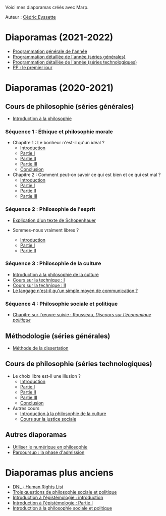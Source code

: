 Voici mes diaporamas créés avec Marp.

Auteur : [Cédric Eyssette](https://eyssette.github.io/)

# Diaporamas (2021-2022)

- [Programmation générale de l'année](https://eyssette.github.io/marp-slides/slides/plan-2021-2022.html)
- [Programmation détaillée de l'année (séries générales)](https://eyssette.github.io/marp-slides/slides/plan-details-2021-2022.html)
- [Programmation détaillée de l'année (séries technologiques)](https://eyssette.github.io/marp-slides/slides/plan-details-techno-2021-2022.html)
- [PP : le premier jour](https://eyssette.github.io/marp-slides/slides/pp21-premier-jour.html)

# Diaporamas (2020-2021)

## Cours de philosophie (séries générales)

- [Introduction à la philosophie](https://eyssette.github.io/marp-slides/slides/introduction-philosophie.html)

### Séquence 1 : Éthique et philosophie morale

- Chapitre 1 : Le bonheur n'est-il qu'un idéal ?
	- [Introduction](https://eyssette.github.io/marp-slides/slides/Le_bonheur_n_est_il_qu_un_ideal-introduction.html)
	- [Partie I](https://eyssette.github.io/marp-slides/slides/Le_bonheur_n_est_il_qu_un_ideal-partieI.html)
	- [Partie II](https://eyssette.github.io/marp-slides/slides/Le_bonheur_n_est_il_qu_un_ideal-partieII.html)
	- [Partie III](https://eyssette.github.io/marp-slides/slides/Le_bonheur_n_est_il_qu_un_ideal-partieIII.html)
	- [Conclusion](https://eyssette.github.io/marp-slides/slides/Le_bonheur_n_est_il_qu_un_ideal-conclusion.html)
- Chapitre 2 : Comment peut-on savoir ce qui est bien et ce qui est mal ?
	- [Introduction](https://eyssette.github.io/marp-slides/slides/Comment_peut_on_savoir_ce_qui_est_bien_et_ce_qui_est_mal-introduction.html)
	- [Partie I](https://eyssette.github.io/marp-slides/slides/Comment_peut_on_savoir_ce_qui_est_bien_et_ce_qui_est_mal-partieI.html)
	- [Partie II](https://eyssette.github.io/marp-slides/slides/Comment_peut_on_savoir_ce_qui_est_bien_et_ce_qui_est_mal-partieII.html)
	- [Partie III](https://eyssette.github.io/marp-slides/slides/Comment_peut_on_savoir_ce_qui_est_bien_et_ce_qui_est_mal-partieIII.html)

### Séquence 2 : Philosophie de l'esprit

- [Explication d'un texte de Schopenhauer](https://eyssette.github.io/marp-slides/slides/Explication_texte_Schopenhauer.html)

- Sommes-nous vraiment libres ?
	- [Introduction](https://eyssette.github.io/marp-slides/slides/Sommes_nous_vraiment_libres-introduction.html)
	- [Partie I](https://eyssette.github.io/marp-slides/slides/Sommes_nous_vraiment_libres-partieI.html)
	- [Partie II](https://eyssette.github.io/marp-slides/slides/Sommes_nous_vraiment_libres-partieII.html)

### Séquence 3 : Philosophie de la culture

- [Introduction à la philosophie de la culture](https://eyssette.github.io/marp-slides/slides/Sequence3-philosophie_de_la_culture.html)
- [Cours sur la technique : I](https://eyssette.github.io/marp-slides/slides/cours-technique-I.html)
- [Cours sur la technique : II](https://eyssette.github.io/marp-slides/slides/cours-technique-II.html)
- [Le langage n'est-il qu'un simple moyen de communication ?](https://eyssette.github.io/marp-slides/slides/Le_langage_est_il_un_simple_moyen_de_communication.html)

### Séquence 4 : Philosophie sociale et politique

- [Chapitre sur l'œuvre suivie : Rousseau, _Discours sur l'économique politique_](https://eyssette.github.io/marp-slides/slides/Rousseau-Discours-sur-l-economie-politique.html)


## Méthodologie (séries générales)

- [Méthode de la dissertation](https://eyssette.github.io/marp-slides/slides/TG-methode-dissertation.html)

## Cours de philosophie (séries technologiques)


- Le choix libre est-il une illusion ?
	- [Introduction](https://eyssette.github.io/marp-slides/slides/Le_choix_libre_est_il_une_illusion-introduction.html)
	- [Partie I](https://eyssette.github.io/marp-slides/slides/Le_choix_libre_est_il_une_illusion-partieI.html)
	- [Partie II](https://eyssette.github.io/marp-slides/slides/Le_choix_libre_est_il_une_illusion-partieII.html)
	- [Partie III](https://eyssette.github.io/marp-slides/slides/Le_choix_libre_est_il_une_illusion-partieIII.html)
	- [Conclusion](https://eyssette.github.io/marp-slides/slides/Le_choix_libre_est_il_une_illusion-conclusion.html)
- Autres cours
	- [Introduction à la philosophie de la culture](https://eyssette.github.io/marp-slides/slides/Sequence2-Philosophie_de_la_culture.html)
	- [Cours sur la justice sociale](https://eyssette.github.io/marp-slides/slides/justice_sociale.html)

## Autres diaporamas

- [Utiliser le numérique en philosophie](https://eyssette.github.io/marp-slides/slides/Formation_numérique.html)
- [Parcoursup : la phase d'admission](https://eyssette.github.io/marp-slides/slides/Parcoursup-phase-admission.html)

# Diaporamas plus anciens

- [DNL : Human Rights List](https://eyssette.github.io/marp-slides/slides/DNL-human-rights-list.html)
- [Trois questions de philosophie sociale et politique](https://eyssette.github.io/marp-slides/slides/Trois-questions-de-philosophie-sociale-et-politique.html)
- [Introduction à l'épistémologie : introduction](https://eyssette.github.io/marp-slides/slides/introduction-epistemologie-intro.html)
- [Introduction à l'épistémologie : Partie I](https://eyssette.github.io/marp-slides/slides/introduction-epistemologie-partie-I.html)
- [Introduction à la philosophie sociale et politique](https://eyssette.github.io/marp-slides/slides/introduction-philosophie-sociale-et-politique.html)